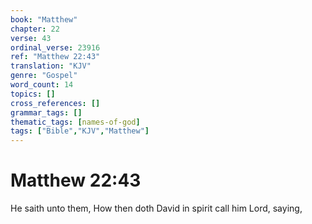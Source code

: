 ```yaml
---
book: "Matthew"
chapter: 22
verse: 43
ordinal_verse: 23916
ref: "Matthew 22:43"
translation: "KJV"
genre: "Gospel"
word_count: 14
topics: []
cross_references: []
grammar_tags: []
thematic_tags: [names-of-god]
tags: ["Bible","KJV","Matthew"]
---
```


# Matthew 22:43

He saith unto them, How then doth David in spirit call him Lord, saying,

